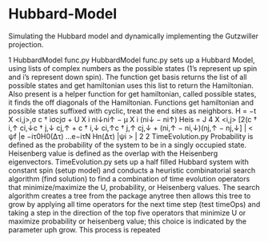 # Hubbard-Model
Simulating the Hubbard model and dynamically implementing the Gutzwiller projection.

1 HubbardModel func.py
HubbardModel func.py sets up a Hubbard Model, using lists of complex numbers as the possible states (1’s represent up spin and i’s represent down spin).
The function get basis returns the list of all possible states and get hamiltonian
uses this list to return the Hamiltonian. Also present is a helper function for
get hamiltonian, called possible states, it finds the off diagonals of the Hamiltonian. Functions get hamiltonian and possible states suffixed with cyclic, treat
the end sites as neighbors.
H = −t
X
<i,j>,σ
c
†
iσcjσ + U
X
i
ni↓ni↑ − µ
X
i
(ni↓ − ni↑)
Heis =
J
4
X
<i,j>
[2(c
†
i,↑
ci,↓c
†
j,↓
cj,↑ + c
†
i,↓
ci,↑c
†
j,↑
cj,↓ + (ni,↑ − ni,↓)(nj,↑ − nj,↓]
| < ψf |e
−iτ0H0(∆τ)
...e−iτN Hn(∆τ)
|ψi > |
2
2 TimeEvolution.py
Probability is defined as the probability of the system to be in a singly occupied
state. Heisenberg value is defined as the overlap with the Heisenberg eigenvectors.
TimeEvolution.py sets up a half filled Hubbard system with constant spin
(setup model) and conducts a heuristic combinatorial search algorithm (find solution)
to find a combination of time evolution operators that minimize/maximize the
U, probability, or Heisenberg values. The search algorithm creates a tree from
the package anytree then allows this tree to grow by applying all time operators
for the next time step (test timeOps) and taking a step in the direction of the
top five operators that minimize U or maximize probability or heisenberg value;
this choice is indicated by the parameter uph grow. This process is repeated

